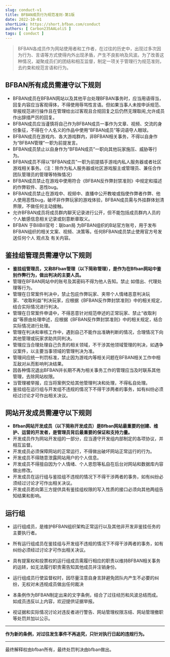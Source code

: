 ```yaml
---
slug: conduct-v1
title: BFBAN成员行为规范准则-第1版
date: 2022-10-01
shortLink: https://short.bfban.com/conduct
authors: [ Carbon235AALoliS ]
tags: [ conduct ]
---
```


> BFBAN各成员作为网站使用者和工作者，在过往的历史中，出现过多次因为行为、言语等方式使得内外出现矛盾，产生不良影响及风波。为了改善这种情况，凝聚成员们的团结和相互监督，制定一项关于管理行为规范准则，去约束和规范言语和行为。
<!-- truncate -->

## BFBAN所有成员需遵守以下规则

* BFBAN成员在BFBAN网站以及其他平台处理BFBAN事务时，应当用语得当，回复内容应当客观得体，不得使用辱骂性言语。但如果当事人未按申诉规范、举报规范进行操作且在管理给出过客观且合规回复之后仍然无理取闹,允许成员作出辞措严厉的回复。
* BFBAN成员应当谨慎将自己作为BFBAN成员一事作为文章、视频、交流的身份象征，不得在个人名义的作品中使用“BFBAN成员”等词语夺人眼球。
* BFBAN成员在游戏内、各大游戏群内，非BFBAN相关事务，不得以自身作为“BFBAN管理”一职为前提发言。
* BFBAN成员禁止以自身作为“BFBAN成员”一职向其他玩家施压、威胁等行为。
* BFBAN成员不得以“BFBAN成员”一职为前提插手游戏内私人服务器或者社区游戏相关事务。（注：除作为私人服务器或社区游戏服主或管理员、兼任合作团队管理员的管理等特殊情况）
* BFBAN成员禁止在游戏中使用符合《BFBAN反作弊封禁准则》中规定和描述的作弊软件、恶性bug。
* BFBAN成员禁止在游戏中、视频中、直播中公开教唆或指使作弊者作弊、他人使用恶性bug，破坏非作弊玩家的游戏体验，BFBAN成员需与外挂群体划清界限，不做任何主动接触。
* 允许BFBAN成员将成员群内聊天记录进行公开，但不能包括成员群内人员的个人敏感信息相关记录或刻意断章取义。
* BFBAN 于BiliBili官号：联ban局 为BFBAN组织的B站官方账号，用于发布BFBAN组织的相关文案、视频、决策等。任何BFBAN成员禁止使用官方号发送任何个人
  观点及 有关内容。

## 鉴挂组管理员需遵守以下规则

* **鉴挂组管理员，又称BFban管理（以下简称管理），是作为在Bfban网站中鉴别作弊行为，做出判决的主要人员。**
* 管理在BFBAN网站中的账号及其密码不得为他人告知。禁止 如借出、代理处理等行为。
* 管理在日常案件判决中，禁止包庇作弊玩家、夹带个人情绪恶意判决玩家、“收取利益”判决玩家，应根据《BFBAN反作弊封禁准则》中的相关规定，结合实际情况进行判决。
* 管理在日常案件申请中，不得恶意针对规范申述的正常玩家、禁止“收取利益”等原由处理申述，应根据《BFBAN反作弊封禁准则》中的相关规定，结合实际情况进行处理。
* 管理在判决和审核工作中，遇到自己不能作出准确判断的情况，合理情况下向其他管理或玩家求助共同判决。
* 管理应当合理处理自己负责的相关领域，不干涉其他领域管理的判决，如遇争议案件，以主要当事领域的管理判决为准。
* 管理间应统一判罚标准，禁止因为游戏内等相关问题在BFBAN相关工作中相互敌对从而影响判决结果。
* 因各种情况退出BFBAN并长期不再为相关事务工作的管理应当及时联系其他管理，去除网站权限。
* 当管理被举报，应当将案例交给其他管理判决和处理，不得私自处理。
* 鉴挂组在运行组与开发组不违规的情况下不得干涉两者的事务，如有纠纷必须经过讨论才可作出相关决议。

## 网站开发成员需遵守以下规则

* **Bfban网站开发成员（以下简称开发成员）是Bfban网站最重要的创建、维护、运营的开发者，是管理员背后最重要的保证和支持力量。**
* 开发成员作为网站开发组的一部分，应当遵守开发组内部制定的各项协议，并相互监督。
* 开发成员必须保障网站的正常运行，不得做出破坏网站正常运行的行为。
* 开发成员不得随意泄露网站用户的个人信息。
* 开发成员不得擅自因为个人情绪、个人恩怨等私自在后台对网站和数据库内容做出修改。
* 开发成员在运行组与鉴挂组不违规的情况下不得干涉两者的事务，如有纠纷必须经过讨论才可作出相关决议。
* 开发成员若向第三方提供具有鉴挂组权限的写入性质的接口必须向其他两组告知结果和影响。

## 运行组

* 运行组成员，是维护BFBAN组织架构正常运行以及其他非开发非鉴挂任务的主要执行者。
* 所有运行组成员在鉴挂组与开发组不违规的情况下不得干涉两者的事务，如有纠纷必须经过讨论才可作出相关决议。
* 具有提案权和投票权的运行组成员需履行相应的职责以维持BFBAN相关事务的运转，如无法履行职责需告知其他成员并注销身份。
* 运行组成员行使监督权时，因尽量注意自身言辞避免团队内产生不必要的纠纷，无权对未违规成员做出任何裁决

* 本条例作为BFBAN制定出来的文字条例，结合了过往经历和风波总结而成。如成员违反以上内容，欢迎提供证据举报。
* 视证据和实际情况讨论对违反者进行警告、网站管理权限冻结、网站管理撤职等处罚并加以公示。

----

**作为新的条例，对过往发生事件不再追究，只针对执行日起的违规行为。**

----

最终解释权由bfban所有，最终处罚判决由bfban做出。
